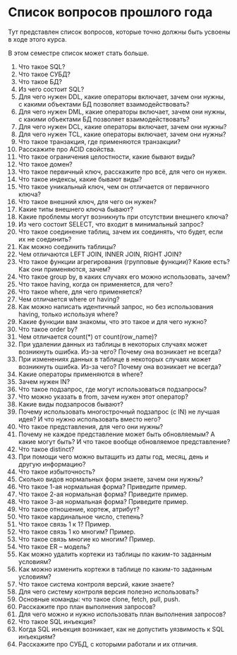 # Список вопросов прошлого года

Тут представлен список вопросов, которые точно должны быть усвоены в ходе этого курса.

В этом семестре список может стать больше.

1. Что такое SQL?
2. Что такое СУБД?
3. Что такое БД?
4. Из чего состоит SQL?
5. Для чего нужен DDL, какие операторы включает, зачем они нужны, с какими объектами БД позволяет взаимодействовать?
6. Для чего нужен DML, какие операторы включает, зачем они нужны, с какими объектами БД позволяет взаимодействовать?
7. Для чего нужен DCL, какие операторы включает, зачем они нужны?
8. Для чего нужен TCL, какие операторы включает, зачем они нужны?
9. Что такое транзакция, где применяются транзакции?
10. Расскажите про ACID свойства.
11. Что такое ограничения целостности, какие бывают виды?
12. Что такое домен?
13. Что такое первичный ключ, расскажите про всё, для чего он нужен.
14. Что такое индексы, какие бывают виды?
15. Что такое уникальный ключ, чем он отличается от первичного ключа?
16. Что такое внешний ключ, для чего он нужен?
17. Какие типы внешнего ключа бывают?
18. Какие проблемы могут возникнуть при отсутствии внешнего ключа?
19. Из чего состоит SELECT, что входит в минимальный запрос?
20. Что такое соединение таблиц, зачем их соединять, что будет, если их не соединить?
21. Как можно соединить таблицы?
22. Чем отличаются LEFT JOIN, INNER JOIN, RIGHT JOIN?
23. Что такое функции агрегирования (групповые функции)? Какие есть? Как они применяются, зачем?
24. Что такое group by, в каких случаях его можно использовать, зачем?
25. Что такое having, когда он применяется, для чего?
26. Что такое where, для чего применяется?
27. Чем отличается where от having?
28. Как можно написать идентичный запрос, но без использования having, только используя where?
29. Какие функции вам знакомы, что это такое и для чего нужно?
30. Что такое order by?
31. Чем отличается count(\*) от count(row_name)?
32. При удалении данных из таблицы в некоторых случаях может возникнуть ошибка. Из-за чего? Почему она возникает не всегда?
33. При изменениях данных в таблице в некоторых случаях может возникнуть ошибка. Из-за чего? Почему она возникает не всегда?
34. Какие операторы применяются в where?
35. Зачем нужен IN?
36. Что такое подзапрос, где могут использоваться подзапросы?
37. Что можно указать в from, зачем нужен этот оператор?
38. Какие виды подзапросов бывают?
39. Почему использовать многострочный подзапрос (с IN) не лучшая идея? И что нужно использовать вместо него?
40. Что такое представления, для чего они нужны?
41. Почему не каждое представление может быть обновляемым? А какие могут быть? И что такое вообще обновляемое представление?
42. Что такое distinct?
43. При помощи чего можно вытащить из даты год, месяц, день и другую информацию?
44. Что такое избыточность?
45. Сколько видов нормальных форм знаете, зачем они нужны?
46. Что такое 1-ая нормальная форма? Приведите пример.
47. Что такое 2-ая нормальная форма? Приведите пример.
48. Что такое 3-ая нормальная форма? Приведите пример.
49. Что такое отношение, кортеж, атрибут?
50. Что такое кардинальное число, степень?
51. Что такое связь 1 к 1? Пример.
52. Что такое связь 1 ко многим? Пример.
53. Что такое связь многие ко многим? Пример.
54. Что такое ER – модель?
55. Как можно удалить кортежи из таблицы по каким-то заданным условиям?
56. Как можно изменить кортежи в таблице по каким-то заданным условиям?
57. Что такое система контроля версий, какие знаете?
58. Для чего систему контроля версия полезно использовать?
59. Основные команды: что такое clone, fetch, pull, push.
60. Расскажите про план выполнения запросов?
61. Для чего можно и нужно использовать план выполнения запросов?
62. Что такое SQL инъекция?
63. Когда SQL инъекция возникает, как не допустить уязвимость к SQL инъекциям?
64. Расскажите про СУБД, с которыми работали и их отличия.


